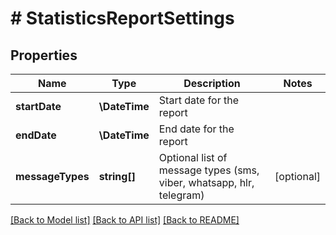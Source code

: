 # # StatisticsReportSettings

## Properties

Name | Type | Description | Notes
------------ | ------------- | ------------- | -------------
**startDate** | **\DateTime** | Start date for the report |
**endDate** | **\DateTime** | End date for the report |
**messageTypes** | **string[]** | Optional list of message types (sms, viber, whatsapp, hlr, telegram) | [optional]

[[Back to Model list]](../../README.md#models) [[Back to API list]](../../README.md#endpoints) [[Back to README]](../../README.md)
